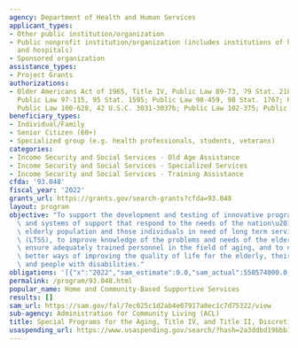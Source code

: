 ```yaml
---
agency: Department of Health and Human Services
applicant_types:
- Other public institution/organization
- Public nonprofit institution/organization (includes institutions of higher education
  and hospitals)
- Sponsored organization
assistance_types:
- Project Grants
authorizations:
- Older Americans Act of 1965, Title IV, Public Law 89-73, 79 Stat. 218, as amended;
  Public Law 97-115, 95 Stat. 1595; Public Law 98-459, 98 Stat. 1767; Public Law 100-175;
  Public Law 100-628, 42 U.S.C. 3031-3037b; Public Law 102-375; Public Law 106-501.
beneficiary_types:
- Individual/Family
- Senior Citizen (60+)
- Specialized group (e.g. health professionals, students, veterans)
categories:
- Income Security and Social Services - Old Age Assistance
- Income Security and Social Services - Specialized Services
- Income Security and Social Services - Training Assistance
cfda: '93.048'
fiscal_year: '2022'
grants_url: https://grants.gov/search-grants?cfda=93.048
layout: program
objective: "To support the development and testing of innovative programs, services\
  \ and systems of support that respond to the needs of the nation\u2019s growing\
  \ elderly population and those individuals in need of long term services and supports\
  \ (LTSS), to improve knowledge of the problems and needs of the elderly, to help\
  \ ensure adequately trained personnel in the field of aging, and to demonstrate\
  \ better ways of improving the quality of life for the elderly, their caregivers\
  \ and people with disabilities."
obligations: '[{"x":"2022","sam_estimate":0.0,"sam_actual":550574000.0,"usa_spending_actual":64349110.98},{"x":"2023","sam_estimate":201643152.0,"sam_actual":0.0,"usa_spending_actual":174499902.04},{"x":"2024","sam_estimate":0.0,"sam_actual":0.0,"usa_spending_actual":0.0}]'
permalink: /program/93.048.html
popular_name: Home and Community-Based Supportive Services
results: []
sam_url: https://sam.gov/fal/7ec025c1d2ab4e07917a0ec1c7d75322/view
sub-agency: Administration for Community Living (ACL)
title: Special Programs for the Aging, Title IV, and Title II, Discretionary Projects
usaspending_url: https://www.usaspending.gov/search/?hash=2a3ddbd19bbb16c90daa6340ce60f94b
---
```

